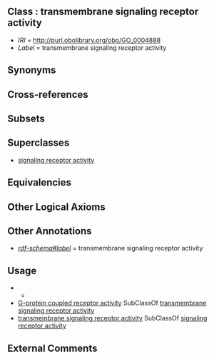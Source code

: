 
## Class : transmembrane signaling receptor activity

 * *IRI* = http://purl.obolibrary.org/obo/GO_0004888
 * *Label* = transmembrane signaling receptor activity

## Synonyms


## Cross-references


## Subsets


## Superclasses

 * [signaling receptor activity](../../GO/23/GO_0038023.md)

## Equivalencies


## Other Logical Axioms


## Other Annotations

 * *[rdf-schema#label](../../el/rdf-schema#label.md)* = transmembrane signaling receptor activity

## Usage

 * -
 * [G-protein coupled receptor activity](../../GO/30/GO_0004930.md) SubClassOf [transmembrane signaling receptor activity](../../GO/88/GO_0004888.md)
 * [transmembrane signaling receptor activity](../../GO/88/GO_0004888.md) SubClassOf [signaling receptor activity](../../GO/23/GO_0038023.md)

## External Comments

